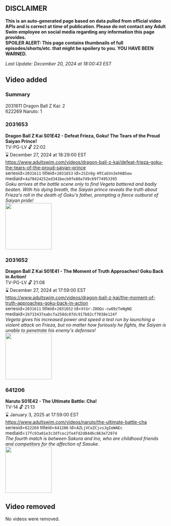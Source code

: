 ## DISCLAIMER
**This is an auto-generated page based on data pulled from official video APIs and is correct at time of publication. Please do not contact any Adult Swim employee on social media regarding any information this page provides.**  
**SPOILER ALERT: This page contains thumbnails of full episodes/shorts/etc. that might be spoilery to you. YOU HAVE BEEN WARNED.**  

_Last Update: December 20, 2024 at 18:00:43 EST_
## Video added
### Summary
2031611 Dragon Ball Z Kai: 2  
622269 Naruto: 1  
### 2031653
**Dragon Ball Z Kai S01E42 - Defeat Frieza, Goku! The Tears of the Proud Saiyan Prince!**  
TV-PG-LV 🔓 22:02  
⌛ December 27, 2024 at 18:29:00 EST  
https://www.adultswim.com/videos/dragon-ball-z-kai/defeat-frieza-goku-the-tears-of-the-proud-saiyan-prince  
seriesid=`2031611` titleid=`2031653` id=`2SIn9g-HTCaGVn3eh6BSew` mediaid=`4a70424252ed341becb0fe88a7d9c69f74953395`  
_Goku arrives at the battle scene only to find Vegeta battered and badly beaten. With his dying breath, the Saiyan prince reveals the truth about Frieza's roll in the death of Goku's father, prompting a fierce outburst of Saiyan pride!_  
<a href="https://i.cdn.turner.com/adultswim/big/video/defeat-frieza-goku-the-tears-of-the-proud-saiyan-prince/dragonballzkai_042_air_cid-2KNT5.jpg"><img src="https://i.cdn.turner.com/adultswim/big/video/defeat-frieza-goku-the-tears-of-the-proud-saiyan-prince/dragonballzkai_042_air_cid-2KNT5.jpg" height="144px" /></a>
### 2031652
**Dragon Ball Z Kai S01E41 - The Moment of Truth Approaches! Goku Back in Action!**  
TV-PG-LV 🔓 21:08  
⌛ December 27, 2024 at 17:59:00 EST  
https://www.adultswim.com/videos/dragon-ball-z-kai/the-moment-of-truth-approaches-goku-back-in-action  
seriesid=`2031611` titleid=`2031652` id=`XtGr-Z8OQs-cwO9zTeNgNQ` mediaid=`2b733437eabcfa258dc07dc917b82cf7038e124f`  
_Vegeta gives his increased power and speed a test run by launching a violent attack on Frieza, but no matter how furiously he fights, the Saiyan is unable to penetrate his enemy's defenses!_  
<a href="https://i.cdn.turner.com/adultswim/big/video/the-moment-of-truth-approaches-goku-back-in-action/dragonballzkai_041_air_cid-2KN84_2.jpg"><img src="https://i.cdn.turner.com/adultswim/big/video/the-moment-of-truth-approaches-goku-back-in-action/dragonballzkai_041_air_cid-2KN84_2.jpg" height="144px" /></a>
### 641206
**Naruto S01E42 - The Ultimate Battle: Cha!**  
TV-14 🔓 21:13  
⌛ January 3, 2025 at 17:59:00 EST  
https://www.adultswim.com/videos/naruto/the-ultimate-battle-cha  
seriesid=`622269` titleid=`641206` id=`AZLjVCeZCjvsJgIeWAEc` mediaid=`17fc93a01e3c3dfcec2fe4fd2d84d6c863e72974`  
_The fourth match is between Sakura and Ino, who are childhood friends and competitors for the affection of Sasuke._  
<a href="https://media.cdn.adultswim.com/uploads/20241108/thumbnails/2_241181716324-NarutoClassic-Ep042-1920x1080.jpg"><img src="https://media.cdn.adultswim.com/uploads/20241108/thumbnails/2_241181716324-NarutoClassic-Ep042-1920x1080.jpg" height="144px" /></a>
## Video removed
No videos were removed.  
